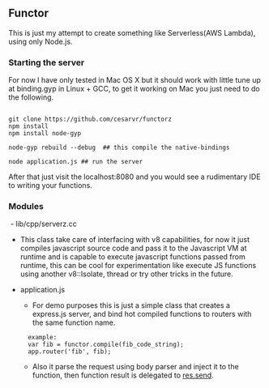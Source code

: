 ## Functor


This is just my attempt to create something like Serverless(AWS Lambda), using only Node.js.

### Starting the server

For now I have only tested in Mac OS X but it should work with little tune up at binding.gyp in Linux + GCC, to get it working on Mac you just need to do the following.

```

git clone https://github.com/cesarvr/functorz
npm install
npm install node-gyp

node-gyp rebuild --debug  ## this compile the native-bindings

node application.js ## run the server

```

After that just visit the localhost:8080 and you would see a rudimentary IDE to writing your functions.


### Modules

 - lib/cpp/serverz.cc
  - This class take care of interfacing with v8 capabilities, for now it just compiles javascript source code and pass it to the Javascript VM at runtime and is capable to execute javascript functions passed from runtime, this can be cool for experimentation like execute JS functions using another v8::Isolate, thread or try other tricks in the future.

 - application.js
   - For demo purposes this is just a simple class that creates a express.js server, and bind hot compiled functions to routers with the same function name.

   ```
     example:
     var fib = functor.compile(fib_code_string);    
     app.router('fib', fib);
   ```  

   - Also it parse the request using body parser and inject it to the function, then function result is delegated to [res.send](https://expressjs.com/en/api.html#res).
